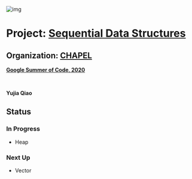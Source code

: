 ![img](https://lh5.googleusercontent.com/7EeTzwVYbGyVvVfAIimUe36xTJoCDOUyiEkna92yHPOMmtQ9c3YYnO-QbHQbTYmC2zizwGNSpm5nPEPKO-dWxLB1OAyHFLDq64ywuJZJvEip_vFqKCPi5j7fpAmTiCp3ZZM04UO-)

# **Project: [Sequential Data Structures](https://summerofcode.withgoogle.com/projects/#6563300822745088)**

## **Organization:** [**CHAPEL**](https://chapel-lang.org/)

[**Google Summer of Code, 2020**](https://summerofcode.withgoogle.com)

<br>

**Yujia Qiao**

## Status

### In Progress
- Heap

### Next Up
- Vector